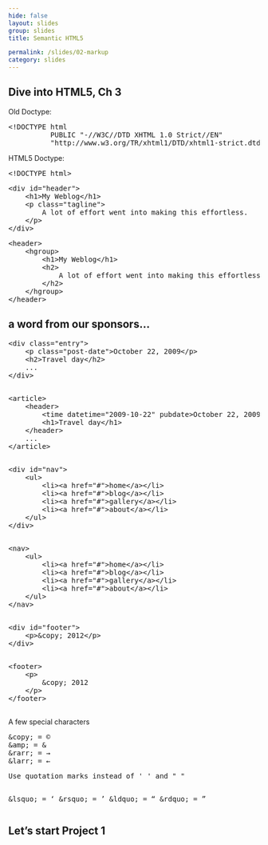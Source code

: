 ```yaml
---
hide: false
layout: slides
group: slides
title: Semantic HTML5

permalink: /slides/02-markup
category: slides
---
```


<article>
	<h1>Dive into HTML5, Ch 3</h1>
</article>

<article>
	<p>Old Doctype:</p>
	<pre class="old">&lt;!DOCTYPE html
          PUBLIC "-//W3C//DTD XHTML 1.0 Strict//EN"
          "http://www.w3.org/TR/xhtml1/DTD/xhtml1-strict.dtd"&gt;</pre>
  	<p>HTML5 Doctype:</p>
  	<pre>&lt;!DOCTYPE html&gt;</pre>
</article>

<article>
	<pre class="old">&lt;div id="header"&gt;
    &lt;h1>My Weblog&lt;/h1&gt;
    &lt;p class="tagline"&gt;
        A lot of effort went into making this effortless.
    &lt;/p&gt;
&lt;/div&gt;</pre>
	<pre>&lt;header&gt;
    &lt;hgroup&gt;        
        &lt;h1&gt;My Weblog&lt;/h1&gt;
        &lt;h2&gt;
            A lot of effort went into making this effortless.
        &lt;/h2&gt;
    &lt;/hgroup&gt;
&lt;/header&gt;</pre>
</article>

<article>
	<h1>a word from our sponsors...</h1>
</article>

<article>
	<pre>&lt;div class="entry"&gt;
    &lt;p class="post-date"&gt;October 22, 2009&lt;/p&gt;
    &lt;h2&gt;Travel day&lt;/h2&gt;
    ...
&lt;/div&gt;
	</pre>
	<pre>&lt;article&gt;
    &lt;header&gt;
        &lt;time datetime="2009-10-22" pubdate&gt;October 22, 2009&lt;/time&gt;
        &lt;h1&gt;Travel day&lt;/h1&gt;
    &lt;/header&gt;
    ...
&lt;/article&gt;
	</pre>
</article>

<article>
	<pre>&lt;div id="nav"&gt;
    &lt;ul&gt;
        &lt;li&gt;&lt;a href="#"&gt;home&lt;/a&gt;&lt;/li&gt;
        &lt;li&gt;&lt;a href="#"&gt;blog&lt;/a&gt;&lt;/li&gt;
        &lt;li&gt;&lt;a href="#"&gt;gallery&lt;/a&gt;&lt;/li&gt;
        &lt;li&gt;&lt;a href="#"&gt;about&lt;/a&gt;&lt;/li&gt;
    &lt;/ul&gt;
&lt;/div&gt;
	</pre>
	<pre>&lt;nav&gt;
    &lt;ul&gt;
        &lt;li&gt;&lt;a href="#"&gt;home&lt;/a&gt;&lt;/li&gt;
        &lt;li&gt;&lt;a href="#"&gt;blog&lt;/a&gt;&lt;/li&gt;
        &lt;li&gt;&lt;a href="#"&gt;gallery&lt;/a&gt;&lt;/li&gt;
        &lt;li&gt;&lt;a href="#"&gt;about&lt;/a&gt;&lt;/li&gt;
    &lt;/ul&gt;
&lt;/nav&gt;
	</pre>
</article>

<article>
	<pre>&lt;div id="footer"&gt;
    &lt;p&gt;&amp;copy; 2012&lt;/p&gt;
&lt;/div&gt;
	</pre>
	<pre>&lt;footer&gt;
    &lt;p&gt;
        &amp;copy; 2012
    &lt;/p&gt;
&lt;/footer&gt;
	</pre>
</article>

<article>
	<p>A few special characters</p>
		<pre>&amp;copy; = &copy;
&amp;amp; = &amp;
&amp;rarr; = &rarr;
&amp;larr; = &larr;
</pre>
<pre>
Use quotation marks instead of ' ' and " "

&amp;lsquo; = &lsquo;
&amp;rsquo; = &rsquo;
&amp;ldquo; = &ldquo;
&amp;rdquo; = &rdquo; 
</pre>
</article>

<article>
<h1>Let&rsquo;s start Project 1</h1>
</article>
